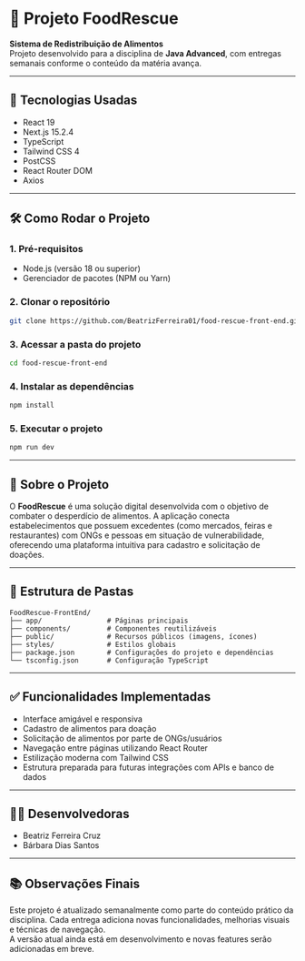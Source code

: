 # 🥦 Projeto FoodRescue

**Sistema de Redistribuição de Alimentos**  
Projeto desenvolvido para a disciplina de **Java Advanced**, com entregas semanais conforme o conteúdo da matéria avança.

---

## 🚀 Tecnologias Usadas

- React 19
- Next.js 15.2.4
- TypeScript
- Tailwind CSS 4
- PostCSS
- React Router DOM
- Axios

---

## 🛠️ Como Rodar o Projeto

### 1. Pré-requisitos
- Node.js (versão 18 ou superior)
- Gerenciador de pacotes (NPM ou Yarn)

### 2. Clonar o repositório
```bash
git clone https://github.com/BeatrizFerreira01/food-rescue-front-end.git
```

### 3. Acessar a pasta do projeto
```bash
cd food-rescue-front-end
```

### 4. Instalar as dependências
```bash
npm install
```

### 5. Executar o projeto
```bash
npm run dev
```

---

## 🧠 Sobre o Projeto

O **FoodRescue** é uma solução digital desenvolvida com o objetivo de combater o desperdício de alimentos. A aplicação conecta estabelecimentos que possuem excedentes (como mercados, feiras e restaurantes) com ONGs e pessoas em situação de vulnerabilidade, oferecendo uma plataforma intuitiva para cadastro e solicitação de doações.

---

## 📁 Estrutura de Pastas

```
FoodRescue-FrontEnd/
├── app/                # Páginas principais
├── components/         # Componentes reutilizáveis
├── public/             # Recursos públicos (imagens, ícones)
├── styles/             # Estilos globais
├── package.json        # Configurações do projeto e dependências
└── tsconfig.json       # Configuração TypeScript
```

---

## ✅ Funcionalidades Implementadas

- Interface amigável e responsiva
- Cadastro de alimentos para doação
- Solicitação de alimentos por parte de ONGs/usuários
- Navegação entre páginas utilizando React Router
- Estilização moderna com Tailwind CSS
- Estrutura preparada para futuras integrações com APIs e banco de dados

---

## 👩‍💻 Desenvolvedoras

- Beatriz Ferreira Cruz  
- Bárbara Dias Santos

---

## 📚 Observações Finais

Este projeto é atualizado semanalmente como parte do conteúdo prático da disciplina. Cada entrega adiciona novas funcionalidades, melhorias visuais e técnicas de navegação.  
A versão atual ainda está em desenvolvimento e novas features serão adicionadas em breve.

